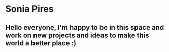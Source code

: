 # **Sonia Pires**
## Hello everyone, I'm happy to be in this space and work on new projects and ideas to make this world a better place :)


